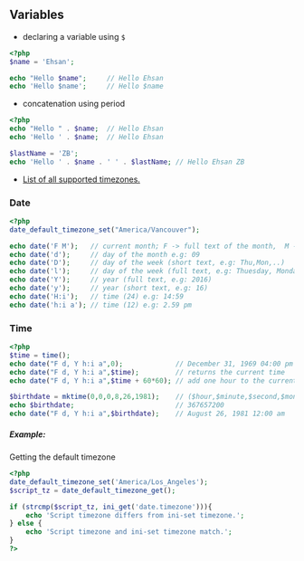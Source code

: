 ## Variables

* declaring a variable using `$`
```php
<?php
$name = 'Ehsan';

echo "Hello $name";     // Hello Ehsan
echo 'Hello $name';     // Hello $name
```
* concatenation using period

```php
<?php
echo "Hello " . $name;  // Hello Ehsan
echo 'Hello ' . $name;  // Hello Ehsan

$lastName = 'ZB';
echo 'Hello ' . $name . ' ' . $lastName; // Hello Ehsan ZB
```

* [List of all supported timezones.](http://php.net/manual/en/timezones.php)

### Date

```php
<?php
date_default_timezone_set("America/Vancouver");

echo date('F M');   // current month; F -> full text of the month,  M -> short version (e.g: September, Sep)
echo date('d');     // day of the month e.g: 09
echo date('D');     // day of the week (short text, e.g: Thu,Mon,..)
echo date('l');     // day of the week (full text, e.g: Thuesday, Monday)
echo date('Y');     // year (full text, e.g: 2016)
echo date('y');     // year (short text, e.g: 16)
echo date('H:i');   // time (24) e.g: 14:59
echo date('h:i a'); // time (12) e.g: 2.59 pm
```

### Time

```php
<?php
$time = time();
echo date("F d, Y h:i a",0);             // December 31, 1969 04:00 pm
echo date("F d, Y h:i a",$time);         // returns the current time
echo date("F d, Y h:i a",$time + 60*60); // add one hour to the current time

$birthdate = mktime(0,0,0,8,26,1981);    // ($hour,$minute,$second,$month,$day,$year)
echo $birthdate;                         // 367657200
echo date("F d, Y h:i a",$birthdate);    // August 26, 1981 12:00 am
```

##### Example:
Getting the default timezone

```php
<?php
date_default_timezone_set('America/Los_Angeles');
$script_tz = date_default_timezone_get();

if (strcmp($script_tz, ini_get('date.timezone'))){
    echo 'Script timezone differs from ini-set timezone.';
} else {
    echo 'Script timezone and ini-set timezone match.';
}
?>

